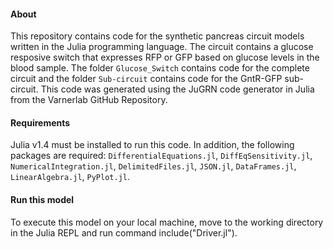 #### About
This repository contains code for the synthetic pancreas circuit models written in the Julia programming language. The circuit contains a glucose resposive switch that expresses RFP or GFP based on glucose levels in the blood sample. The folder `Glucose_Switch` contains code for the complete circuit and the folder `Sub-circuit` contains code for the GntR-GFP sub-circuit. This code was generated using the JuGRN code generator in Julia from the Varnerlab GitHub Repository. 

#### Requirements
Julia v1.4 must be installed to run this code. In addition, the following packages are required: `DifferentialEquations.jl`, `DiffEqSensitivity.jl`, `NumericalIntegration.jl`, `DelimitedFiles.jl`, `JSON.jl`, `DataFrames.jl`, `LinearAlgebra.jl`, `PyPlot.jl`.

#### Run this model
To execute this model on your local machine, move to the working directory in the Julia REPL and run command include("Driver.jl").
